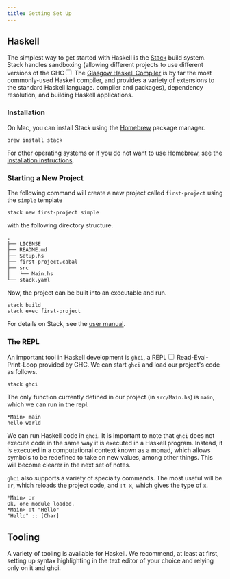 ```yaml
---
title: Getting Set Up
---
```


## Haskell

The simplest way to get started with Haskell is the
[Stack](https://docs.haskellstack.org/en/stable/README/) build system. Stack
handles sandboxing (allowing different projects to use different versions of the
GHC<label for="GHC" class="margin-toggle sidenote-number"></label><input type="checkbox" id="GHC" class="margin-toggle"/>
<span class="sidenote">
    The [Glasgow Haskell Compiler](https://wiki.haskell.org/GHC) is by far the
    most commonly-used Haskell compiler, and provides a variety of extensions to
    the standard Haskell language.
</span> compiler and packages), dependency resolution, and building Haskell
applications.


### Installation

On Mac, you can install Stack using the [Homebrew](https://brew.sh) package
manager.

```
brew install stack
```

For other operating systems or if you do not want to use Homebrew, see the
[installation instructions](https://docs.haskellstack.org/en/stable/install_and_upgrade/).

### Starting a New Project

The following command will create a new project called `first-project` using the `simple`
template

```
stack new first-project simple
```

with the following directory structure.

```
.
├── LICENSE
├── README.md
├── Setup.hs
├── first-project.cabal
├── src
│   └── Main.hs
└── stack.yaml
```

Now, the project can be built into an executable and run.

```
stack build
stack exec first-project
```

For details on Stack, see the [user
manual](https://docs.haskellstack.org/en/stable/GUIDE/#hello-world-example).

### The REPL

An important tool in Haskell development is `ghci`, a REPL<label for="GHC" class="margin-toggle sidenote-number"></label><input type="checkbox" id="GHC" class="margin-toggle"/>
<span class="sidenote">Read-Eval-Print-Loop</span> provided
by GHC. We can start `ghci` and load our project's code as follows.

```
stack ghci
```

The only function currently defined in our project (in `src/Main.hs`) is `main`, which we
can run in the repl.

```
*Main> main
hello world
```

We can run Haskell code in `ghci`. It is important to note that `ghci` does not
execute code in the same way it is executed in a Haskell program. Instead, it is
executed in a computational context known as a monad, which allows symbols to be
redefined to take on new values, among other things. This will become clearer in
the next set of notes.

`ghci` also supports a variety of specialty commands. The most useful will be
`:r`, which reloads the project code, and `:t x`, which gives the type of `x`.

```
*Main> :r
Ok, one module loaded.
*Main> :t "Hello"
"Hello" :: [Char]
```

## Tooling

A variety of tooling is available for Haskell. We recommend, at least at first,
setting up syntax highlighting in the text editor of your choice and relying
only on it and ghci.

<!---
TODO add links to syntax highlighting and further config
-->

